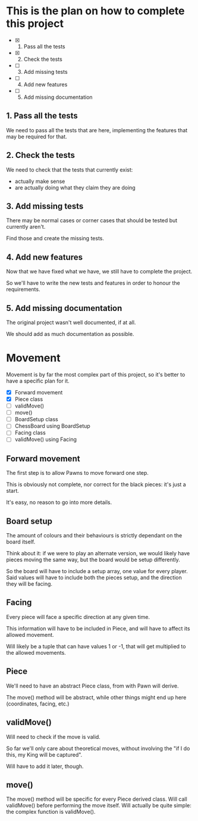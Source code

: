 # This is the plan on how to complete this project

- [x] 1. Pass all the tests
- [x] 2. Check the tests
- [ ] 3. Add missing tests
- [ ] 4. Add new features
- [ ] 5. Add missing documentation

## 1. Pass all the tests
We need to pass all the tests that are here, implementing the features that may be required for that.

## 2. Check the tests
We need to check that the tests that currently exist:

- actually make sense
- are actually doing what they claim they are doing

## 3. Add missing tests
There may be normal cases or corner cases that should be tested but currently aren't.

Find those and create the missing tests.

## 4. Add new features
Now that we have fixed what we have, we still have to complete the project.

So we'll have to write the new tests and features in order to honour the requirements.

## 5. Add missing documentation
The original project wasn't well documented, if at all.

We should add as much documentation as possible.

# Movement
Movement is by far the most complex part of this project, so it's better to have a specific plan for it.

- [x] Forward movement
- [x] Piece class
- [ ] validMove()
- [ ] move()
- [ ] BoardSetup class
- [ ] ChessBoard using BoardSetup
- [ ] Facing class
- [ ] validMove() using Facing

## Forward movement
The first step is to allow Pawns to move forward one step.

This is obviously not complete, nor correct for the black pieces: it's just a start.

It's easy, no reason to go into more details.

## Board setup
The amount of colours and their behaviours is strictly dependant on the board itself.

Think about it: if we were to play an alternate version, we would likely have pieces moving the same way, but the board would be setup differently.

So the board will have to include a setup array, one value for every player. Said values will have to include both the pieces setup, and the direction they will be facing.

## Facing
Every piece will face a specific direction at any given time.

This information will have to be included in Piece, and will have to affect its allowed movement.

Will likely be a tuple that can have values 1 or -1, that will get multiplied to the allowed movements.

## Piece
We'll need to have an abstract Piece class, from with Pawn will derive.

The move() method will be abstract, while other things might end up here (coordinates, facing, etc.)

## validMove()
Will need to check if the move is valid.

So far we'll only care about theoretical moves, without involving the "if I do this, my King will be captured".

Will have to add it later, though.

## move()
The move() method will be specific for every Piece derived class. Will call validMove() before performing the move itself.
Will actually be quite simple: the complex function is validMove().
